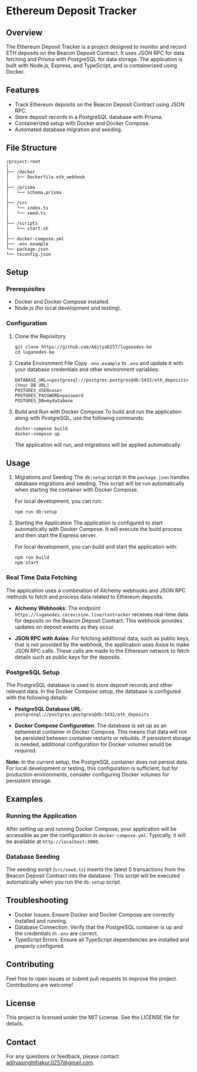 # Ethereum Deposit Tracker

## Overview

The Ethereum Deposit Tracker is a project designed to monitor and record ETH deposits on the Beacon Deposit Contract. It uses JSON RPC for data fetching and Prisma with PostgreSQL for data storage. The application is built with Node.js, Express, and TypeScript, and is containerized using Docker.

## Features

- Track Ethereum deposits on the Beacon Deposit Contract using JSON RPC.
- Store deposit records in a PostgreSQL database with Prisma.
- Containerized setup with Docker and Docker Compose.
- Automated database migration and seeding.

## File Structure

```
/project-root
│
├── /docker
│   ├── Dockerfile.eth_webhook
│
├── /prisma
│   └── schema.prisma
│
├── /src
│   └── index.ts
│   └── seed.ts
│
├── /scripts
│   └── start.sh
│
├── docker-compose.yml
├── .env.example
└── package.json
└── tsconfig.json
```

## Setup

### Prerequisites

- Docker and Docker Compose installed.
- Node.js (for local development and testing).

### Configuration

1. Clone the Repository
   ```
   git clone https://github.com/Aditya0257/luganodes-be
   cd luganodes-be
   ```

2. Create Environment File
   Copy `.env.example` to `.env` and update it with your database credentials and other environment variables:
   
   ```
   DATABASE_URL=<postgresql://postgres:postgres@db:5432/eth_deposits> (Your DB URL)
   POSTGRES_USER=user
   POSTGRES_PASSWORD=password
   POSTGRES_DB=mydatabase
   ```

3. Build and Run with Docker Compose
   To build and run the application along with PostgreSQL, use the following commands:
   ```
   docker-compose build
   docker-compose up
   ```
   The application will run, and migrations will be applied automatically.

## Usage

1. Migrations and Seeding
   The `db:setup` script in the `package.json` handles database migrations and seeding. This script will be run automatically when starting the container with Docker Compose.

   For local development, you can run:
   ```
   npm run db:setup
   ```

2. Starting the Application
   The application is configured to start automatically with Docker Compose. It will execute the build process and then start the Express server.

   For local development, you can build and start the application with:
   ```
   npm run build
   npm start
   ```

### Real Time Data Fetching

The application uses a combination of Alchemy webhooks and JSON RPC methods to fetch and process data related to Ethereum deposits.

- **Alchemy Webhooks**: The endpoint `https://luganodes.corevision.live/txntracker` receives real-time data for deposits on the Beacon Deposit Contract. This webhook provides updates on deposit events as they occur.

- **JSON RPC with Axios**: For fetching additional data, such as public keys, that is not provided by the webhook, the application uses Axios to make JSON RPC calls. These calls are made to the Ethereum network to fetch details such as public keys for the deposits.

### PostgreSQL Setup

The PostgreSQL database is used to store deposit records and other relevant data. In the Docker Compose setup, the database is configured with the following details:

- **PostgreSQL Database URL**: `postgresql://postgres:postgres@db:5432/eth_deposits`

- **Docker Compose Configuration**: The database is set up as an ephemeral container in Docker Compose. This means that data will not be persisted between container restarts or rebuilds. If persistent storage is needed, additional configuration for Docker volumes would be required.

**Note:** In the current setup, the PostgreSQL container does not persist data. For local development or testing, this configuration is sufficient, but for production environments, consider configuring Docker volumes for persistent storage.

## Examples

### Running the Application

After setting up and running Docker Compose, your application will be accessible as per the configuration in `docker-compose.yml`. Typically, it will be available at `http://localhost:3000`.

### Database Seeding

The seeding script (`src/seed.ts`) inserts the latest 5 transactions from the Beacon Deposit Contract into the database. This script will be executed automatically when you run the `db:setup` script.

## Troubleshooting

- Docker Issues: Ensure Docker and Docker Compose are correctly installed and running.
- Database Connection: Verify that the PostgreSQL container is up and the credentials in `.env` are correct.
- TypeScript Errors: Ensure all TypeScript dependencies are installed and properly configured.

## Contributing

Feel free to open issues or submit pull requests to improve the project. Contributions are welcome!

## License

This project is licensed under the MIT License. See the LICENSE file for details.

## Contact

For any questions or feedback, please contact [adityasinghthakur.0257@gmail.com](mailto:adityasinghthakur.0257@gmail.com).
